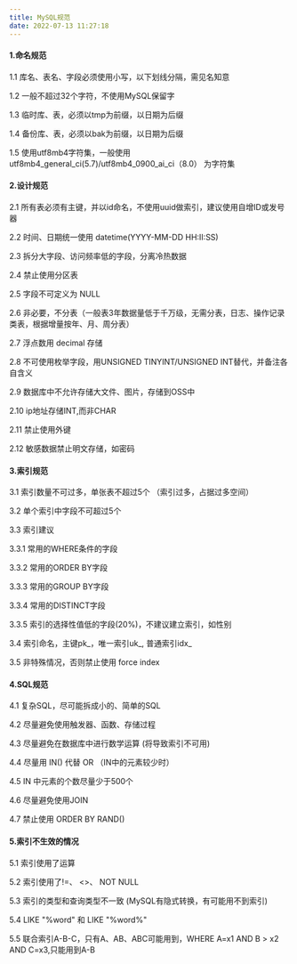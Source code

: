 ```yaml
---
title: MySQL规范
date: 2022-07-13 11:27:18
---
```


#### 1.命名规范
1.1 库名、表名、字段必须使用小写，以下划线分隔，需见名知意

1.2 一般不超过32个字符，不使用MySQL保留字

1.3 临时库、表，必须以tmp为前缀，以日期为后缀

1.4 备份库、表，必须以bak为前缀，以日期为后缀

1.5 使用utf8mb4字符集，一般使用 utf8mb4_general_ci(5.7)/utf8mb4_0900_ai_ci（8.0） 为字符集

#### 2.设计规范
2.1 所有表必须有主键，并以id命名，不使用uuid做索引，建议使用自增ID或发号器

2.2 时间、日期统一使用 datetime(YYYY-MM-DD HH:II:SS)

2.3 拆分大字段、访问频率低的字段，分离冷热数据

2.4 禁止使用分区表

2.5 字段不可定义为 NULL

2.6 非必要，不分表（一般表3年数据量低于千万级，无需分表，日志、操作记录类表，根据增量按年、月、周分表）

2.7 浮点数用 decimal 存储

2.8 不可使用枚举字段，用UNSIGNED TINYINT/UNSIGNED INT替代，并备注各自含义

2.9 数据库中不允许存储大文件、图片，存储到OSS中

2.10 ip地址存储INT,而非CHAR

2.11 禁止使用外键

2.12 敏感数据禁止明文存储，如密码

#### 3.索引规范
3.1 索引数量不可过多，单张表不超过5个 （索引过多，占据过多空间）

3.2 单个索引中字段不可超过5个

3.3 索引建议

3.3.1 常用的WHERE条件的字段

3.3.2 常用的ORDER BY字段

3.3.3 常用的GROUP BY字段

3.3.4 常用的DISTINCT字段

3.3.5 索引的选择性值低的字段(20%)，不建议建立索引，如性别

3.4 索引命名，主键pk_，唯一索引uk_, 普通索引idx_

3.5 非特殊情况，否则禁止使用 force index

#### 4.SQL规范
4.1 复杂SQL，尽可能拆成小的、简单的SQL

4.2 尽量避免使用触发器、函数、存储过程

4.3 尽量避免在数据库中进行数学运算 (将导致索引不可用)

4.4 尽量用 IN() 代替 OR （IN中的元素较少时）

4.5 IN 中元素的个数尽量少于500个

4.6 尽量避免使用JOIN

4.7 禁止使用 ORDER BY RAND()

#### 5.索引不生效的情况
5.1 索引使用了运算

5.2 索引使用了!=、 <>、 NOT NULL

5.3 索引的类型和查询类型不一致 (MySQL有隐式转换，有可能用不到索引)

5.4 LIKE "%word" 和 LIKE "%word%"

5.5 联合索引A-B-C，只有A、AB、ABC可能用到，WHERE A=x1 AND B > x2 AND C=x3,只能用到A-B